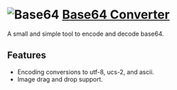 ![Base64](https://pr.gg/base64/githubicon2628.png "Base64 icon") [Base64 Converter](https://pr.gg/base64/ "Live Base64 Converter")
===
A small and simple tool to encode and decode base64.

## Features
  * Encoding conversions to utf-8, ucs-2, and ascii.
  * Image drag and drop support.